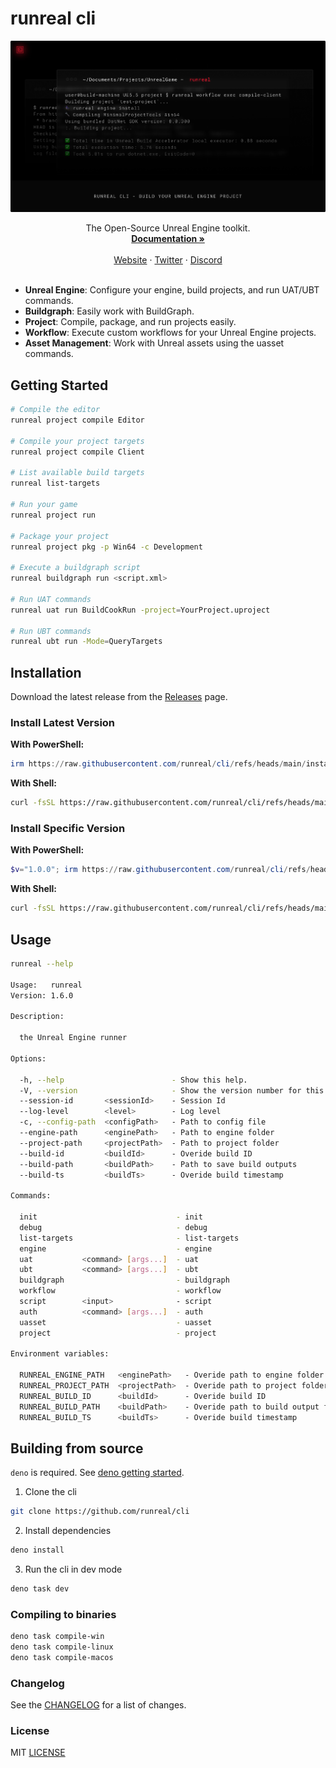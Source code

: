 # runreal cli

![hero](assets/hero.png)

<p align="center">The Open-Source Unreal Engine toolkit.
  <br />
  <a href="https://docs.runreal.dev/cli"><strong>Documentation »</strong></a>
  <br />
  <br />
  <a href="https://runreal.dev">Website</a>
  ·
  <a href="https://x.com/runreal_dev">Twitter</a>
  ·
  <a href="https://discord.gg/6ZhWVU5W47">Discord</a>
  <br />
  <br />
</p>

- **Unreal Engine**: Configure your engine, build projects, and run UAT/UBT commands.
- **Buildgraph**: Easily work with BuildGraph.
- **Project**: Compile, package, and run projects easily.
- **Workflow**: Execute custom workflows for your Unreal Engine projects.
- **Asset Management**: Work with Unreal assets using the uasset commands.

## Getting Started
```sh
# Compile the editor
runreal project compile Editor

# Compile your project targets
runreal project compile Client

# List available build targets
runreal list-targets

# Run your game
runreal project run

# Package your project
runreal project pkg -p Win64 -c Development

# Execute a buildgraph script
runreal buildgraph run <script.xml>

# Run UAT commands
runreal uat run BuildCookRun -project=YourProject.uproject

# Run UBT commands
runreal ubt run -Mode=QueryTargets
```

## Installation

Download the latest release from the [Releases](https://github.com/runreal/cli/releases/latest) page.

### Install Latest Version

**With PowerShell:**

```powershell
irm https://raw.githubusercontent.com/runreal/cli/refs/heads/main/install.ps1 | iex
```

**With Shell:**

```sh
curl -fsSL https://raw.githubusercontent.com/runreal/cli/refs/heads/main/install.sh | sh
```

### Install Specific Version

**With PowerShell:**

```powershell
$v="1.0.0"; irm https://raw.githubusercontent.com/runreal/cli/refs/heads/main/install.ps1 | iex
```

**With Shell:**

```sh
curl -fsSL https://raw.githubusercontent.com/runreal/cli/refs/heads/main/install.sh | sh -s v1.0.0
```

## Usage
```sh
runreal --help

Usage:   runreal
Version: 1.6.0

Description:

  the Unreal Engine runner

Options:

  -h, --help                        - Show this help.
  -V, --version                     - Show the version number for this program.
  --session-id       <sessionId>    - Session Id                                 (Default: "01JTVDP0Z1N2ES4703Y44MQTFQ")
  --log-level        <level>        - Log level                                  (Default: "DEBUG", Values: "DEBUG", "INFO", "ERROR")
  -c, --config-path  <configPath>   - Path to config file
  --engine-path      <enginePath>   - Path to engine folder
  --project-path     <projectPath>  - Path to project folder
  --build-id         <buildId>      - Overide build ID
  --build-path       <buildPath>    - Path to save build outputs
  --build-ts         <buildTs>      - Overide build timestamp

Commands:

  init                               - init
  debug                              - debug
  list-targets                       - list-targets
  engine                             - engine
  uat           <command> [args...]  - uat
  ubt           <command> [args...]  - ubt
  buildgraph                         - buildgraph
  workflow                           - workflow
  script        <input>              - script
  auth          <command> [args...]  - auth
  uasset                             - uasset
  project                            - project

Environment variables:

  RUNREAL_ENGINE_PATH   <enginePath>   - Overide path to engine folder
  RUNREAL_PROJECT_PATH  <projectPath>  - Overide path to project folder
  RUNREAL_BUILD_ID      <buildId>      - Overide build ID
  RUNREAL_BUILD_PATH    <buildPath>    - Overide path to build output folder
  RUNREAL_BUILD_TS      <buildTs>      - Overide build timestamp
```

## Building from source

`deno` is required. See [deno getting started](https://docs.deno.com/runtime/getting_started/installation/).

1. Clone the cli

```bash
git clone https://github.com/runreal/cli
```

2. Install dependencies

```bash
deno install
```

3. Run the cli in dev mode

```bash
deno task dev
```

### Compiling to binaries

```bash
deno task compile-win
deno task compile-linux
deno task compile-macos
```

### Changelog
See the [CHANGELOG](CHANGELOG.md) for a list of changes.


### License

MIT [LICENSE](LICENSE)
